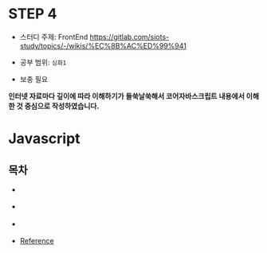 # STEP 4

* 스터디 주제: FrontEnd <https://gitlab.com/siots-study/topics/-/wikis/%EC%8B%AC%ED%99%941>

* 공부 범위: `심화1` 

* 보충 필요

**인터넷 자료마다 깊이에 따라 이해하기가 들쑥날쑥해서 코어자바스크립트 내용에서 이해한 것 중심으로 작성하였습니다.**

# Javascript

## 목차

* [](#)

* [](#)

* [](#)

* [Reference](#Reference)
